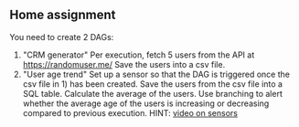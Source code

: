 ## Home assignment

You need to create 2 DAGs:
1) "CRM generator"
    Per execution, fetch 5 users from the API at https://randomuser.me/
    Save the users into a csv file.
2) "User age trend"
    Set up a sensor so that the DAG is triggered once the csv file in 1) has been created.
    Save the users from the csv file into a SQL table.
    Calculate the average of the users.
    Use branching to alert whether the average age of the users is increasing or decreasing compared to previous execution.
    HINT: [video on sensors](https://www.youtube.com/watch?v=gSdy3Jxk75k)
    
